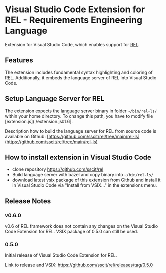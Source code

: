 # Visual Studio Code Extension for REL - Requirements Engineering Language

Extension for Visual Studio Code, which enables support for [REL](https://github.com/sscit/rel).

## Features

The extension includes fundamental syntax highlighting and coloring of REL. Additionally, it embeds the language server of REL into Visual Studio Code.

## Setup Language Server for REL

The extension expects the language server binary in folder `~/bin/rel-ls/` within your home directory. To change this path, you have to modify file [extension.js](./extension.js#L6].

Description how to build the language server for REL from source code is available on Github: [https://github.com/sscit/rel/tree/main/rel-ls](https://github.com/sscit/rel/tree/main/rel-ls)

## How to install extension in Visual Studio Code

- clone repository https://github.com/sscit/rel
- Build language server with bazel and copy binary into `~/bin/rel-ls/`
- download latest vsix package of this extension from Github and install it in Visual Studio Code via "Install from VSIX..." in the extensions menu.

## Release Notes

### v0.6.0

v0.6 of REL framework does not contain any changes on the Visual Studio Code Extension for REL. VSIX package of 0.5.0 can still be used.

### 0.5.0

Initial release of Visual Studio Code Extension for REL.

Link to release and VSIX: https://github.com/sscit/rel/releases/tag/0.5.0
